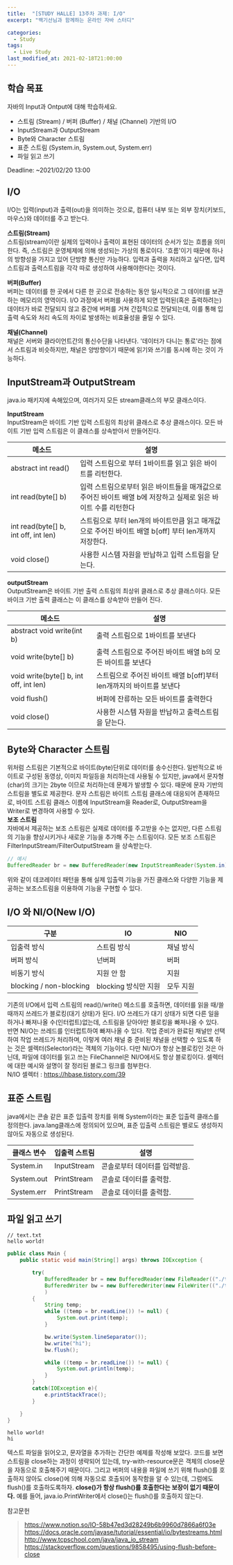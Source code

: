 ```yaml
---
title:  "[STUDY HALLE] 13주차 과제: I/O"
excerpt: "백기선님과 함께하는 온라인 자바 스터디"

categories:
  - Study
tags:
  - Live Study
last_modified_at: 2021-02-18T21:00:00
---
```

## 학습 목표
자바의 Input과 Ontput에 대해 학습하세요.

- 스트림 (Stream) / 버퍼 (Buffer) / 채널 (Channel) 기반의 I/O
- InputStream과 OutputStream
- Byte와 Character 스트림
- 표준 스트림 (System.in, System.out, System.err)
- 파일 읽고 쓰기

Deadline: ~2021/02/20 13:00

## I/O
I/O는 입력(input)과 출력(out)을 의미하는 것으로, 컴퓨터 내부 또는 외부 장치(키보드, 마우스)와 데이터를 주고 받는다.   
  
**스트림(Stream)**  
스트림(stream)이란 실제의 입력이나 출력이 표현된 데이터의 순서가 있는 흐름을 의미한다. 즉, 스트림은 운영체제에 의해 생성되는 가상의 통로이다. '흐름'이기 때문에 하나의 방향성을 가지고 있어 단방향 통신만 가능하다. 입력과 출력을 처리하고 싶다면, 입력 스트림과 출력스트림을 각각 따로 생성하여 사용해야한다는 것이다.  
  
**버퍼(Buffer)**  
버퍼는 데이터를 한 곳에서 다른 한 곳으로 전송하는 동안 일시적으로 그 데이터를 보관하는 메모리의 영역이다. I/O 과정에서 버퍼를 사용하게 되면 입력된(혹은 출력하려는) 데이터가 바로 전달되지 않고 중간에 버퍼를 거쳐 간접적으로 전달되는데, 이를 통해 입출력 속도와 처리 속도의 차이로 발생하는 비효율성을 줄일 수 있다.  
  
**채널(Channel)**  
채널은 서버와 클라이언트간의 통신수단을 나타낸다. '데이터가 다니는 통로'라는 점에서 스트림과 비슷하지만, 채널은 양방향이기 때문에 읽기와 쓰기를 동시에 하는 것이 가능하다.  

## InputStream과 OutputStream
java.io 패키지에 속해있으며, 여러가지 모든 stream클래스의 부모 클래스이다.  
  
**InputStream**  
InputStream은 바이트 기반 입력 스트림의 최상위 클래스로 추상 클래스이다.  모든 바이트 기반 입력 스트림은 이 클래스를 상속받아서 만들어진다.

|메소드|설명|
|--- |--- |
|abstract int	read()	| 입력 스트림으로 부터 1바이트를 읽고 읽은 바이트를 리턴한다. |
|int	read(byte[] b)	| 입력 스트림으로부터 읽은 바이트들을 매개값으로 주어진 바이트 배열 b에 저장하고 실제로 읽은 바이트 수를 리턴한다 |
|int	read(byte[] b, int off, int len)	| 스트림으로 부터 len개의 바이트만큼 읽고 매개값으로 주어진 바이트 배열 b[off] 부터 len개까지 저장한다. |
|void	close()	| 사용한 시스템 자원을 반납하고 입력 스트림을 닫는다. |
  

**outputStream**  
OutputStream은 바이트 기반 출력 스트림의 최상위 클래스로 추상 클래스이다.  모든 바이크 기반 출력 클래스는 이 클래스를 상속받아 만들어 진다.

|메소드|설명|
|--- |--- |
|abstract void write(int b)	| 출력 스트림으로 1바이트를 보낸다 |
|void	write(byte[] b)	| 출력 스트림으로 주어진 바이트 배열 b의 모든 바이트를 보낸다 |
|void	write(byte[] b, int off, int len)	| 스트림으로 주어진 바이트 배열 b[off]부터 len개까지의 바이트를 보낸다 |
|void	flush()	| 버퍼에 잔류하는 모든 바이트를 출력한다 |
|void	close()	| 사용한 시스템 자원을 반납하고 출력스트림을 닫는다. |
  
## Byte와 Character 스트림
위처럼 스트림은 기본적으로 바이트(byte)단위로 데이터를 송수신한다. 일반적으로 바이트로 구성된 동영상, 이미지 파일등을 처리하는데 사용될 수 있지만, java에서 문자형(char)의 크기는 2byte 이므로 처리하는데 문제가 발생할 수 있다. 때문에 문자 기반의 스트림을 별도로 제공한다. 문자 스트림은 바이트 스트림 클래스에 대응되어 존재하므로, 바이트 스트림 클래스 이름에 InputStream을 Reader로, OutputStream을 Writer로 변경하여 사용할 수 있다.  
**보조 스트림**  
자바에서 제공하는 보조 스트림은 실제로 데이터를 주고받을 수는 없지만, 다른 스트림의 기능을 향상시키거나 새로운 기능을 추가해 주는 스트림이다. 모든 보조 스트림은 FilterInputStream/FilterOutputStream 을 상속받는다.

```java
// 예시
BufferedReader br = new BufferedReader(new InputStreamReader(System.in));
```
위와 같이 데코레이터 패턴을 통해 실제 입출력 기능을 가진 클래스와 다양한 기능을 제공하는 보조스트림을 이용하여 기능을 구현할 수 있다.

## I/O 와 NI/O(New I/O)

| 구분	| IO	| NIO |
|--- |--- | ---|
|입출력 방식 |	스트림 방식	| 채널 방식 |
|버퍼 방식 	| 넌버퍼	| 버퍼 |
|비동기 방식	| 지원 안 함	| 지원 |
|blocking / non-blocking	| blocking 방식만 지원	| 모두 지원 |
  
기존의 I/O에서 입력 스트림의 read()/write() 메소드를 호출하면, 데이터를 읽을 때/쓸 때까지 쓰레드가 블로킹(대기 상태)가 된다. I/O 쓰레드가 대기 상태가 되면 다른 일을 하거나 빠져나올 수(인터럽트)없는데, 스트림을 닫아야만 블로킹을 빠져나올 수 있다. 반면 NI/O는 쓰레드를 인터럽트하여 빠져나올 수 있다. 작업 준비가 완료된 채널만 선택하여 작업 쓰레드가 처리하며, 이렇게 여러 채널 중 준비된 채널을 선택할 수 있도록 하는 것은 셀렉터(Selector)라는 객체의 기능이다. 다만 NI/O가 항상 논블로킹인 것은 아닌데, 파일에 데이터를 읽고 쓰는 FileChannel은 NI/O에서도 항상 블로킹이다. 셀렉터에 대한 예시와 설명이 잘 정리된 블로그 링크를 첨부한다.  
N/IO 셀렉터 : https://hbase.tistory.com/39  


## 표준 스트림
java에서는 콘솔 같은 표준 입출력 장치를 위해 System이라는 표준 입출력 클래스를 정의한다. java.lang클래스에 정의되어 있으며, 표준 입출력 스트림은 별로도 생성하지 않아도 자동으로 생성된다.

| 클래스 변수 | 입출력 스트림 | 설명|
|--- | ---| ---|
|System.in	| InputStream	| 콘솔로부터 데이터를 입력받음. |
|System.out	| PrintStream	| 콘솔로 데이터를 출력함. |
|System.err	| PrintStream	| 콘솔로 데이터를 출력함. |



## 파일 읽고 쓰기
```
// text.txt
hello world!
```
```java
public class Main {
    public static void main(String[] args) throws IOException {

        try(
            BufferedReader br = new BufferedReader(new FileReader(("./test.txt")));
            BufferedWriter bw = new BufferedWriter(new FileWriter(("./test.txt"),true));
            )
        {
            String temp;
            while ((temp = br.readLine()) != null) {
                System.out.print(temp);
            }

            bw.write(System.lineSeparator());
            bw.write("hi");
            bw.flush();

            while ((temp = br.readLine()) != null) {
                System.out.println(temp);
            }
        }
        catch(IOException e){
            e.printStackTrace();
        }

    }
}
```
```
hello world!
hi
```
텍스트 파일을 읽어오고, 문자열을 추가하는 간단한 예제를 작성해 보았다. 코드를 보면 스트림을 close하는 과정이 생략되어 있는데, try-with-resource문은 객체의 close문을 자동으로 호출해주기 때문이다. 그리고 버퍼의 내용을 파일에 쓰기 위해 flush()를 호출하지 않아도 close()에 의해 자동으로 호출되어 동작함을 알 수 있는데, 그럼에도 flush()를 호출하도록하자. **close()가 항상 flush()를 호출한다는 보장이 없기 때문이다.** 예를 들어, java.io.PrintWriter에서 close()는 flush()를 호출하지 않는다.  

참고문헌
> https://www.notion.so/IO-58b47ed3d28249b6b9960d7866a6f03e  
https://docs.oracle.com/javase/tutorial/essential/io/bytestreams.html  
http://www.tcpschool.com/java/java_io_stream  
https://stackoverflow.com/questions/9858495/using-flush-before-close
